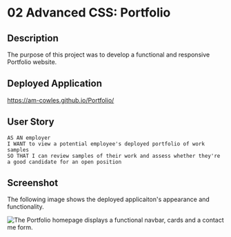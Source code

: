 # 02 Advanced CSS: Portfolio

## Description

The purpose of this project was to develop a functional and responsive Portfolio website.

## Deployed Application

https://am-cowles.github.io/Portfolio/

## User Story

```
AS AN employer
I WANT to view a potential employee's deployed portfolio of work samples
SO THAT I can review samples of their work and assess whether they're a good candidate for an open position
```

## Screenshot

The following image shows the deployed applicaiton's appearance and functionality.

![The Portfolio homepage displays a functional navbar, cards and a contact me form.](images/portfolio.jpg)